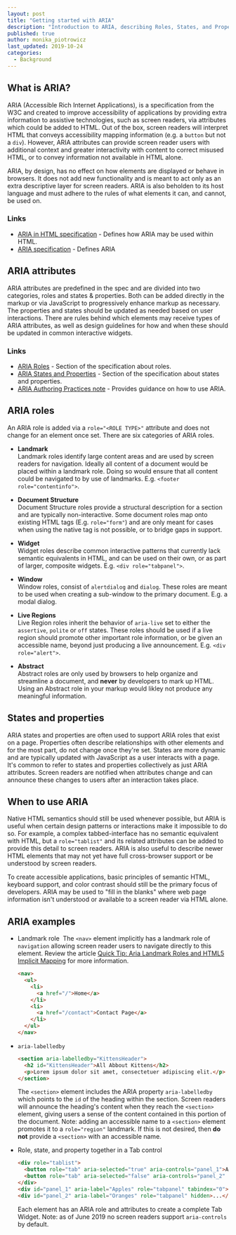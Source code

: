 ```yaml
---
layout: post
title: "Getting started with ARIA"
description: "Introduction to ARIA, describing Roles, States, and Properties and when to use ARIA in HTML."
published: true
author: monika_piotrowicz
last_updated: 2019-10-24
categories:
  - Background
---
```


## What is ARIA?

ARIA (Accessible Rich Internet Applications), is a specification from the W3C and created to improve accessibility of applications by providing extra information to assistive technologies, such as screen readers, via attributes which could be added to HTML. Out of the box, screen readers will interpret HTML that conveys accessibility mapping information (e.g. a `button` but not a `div`). However, ARIA attributes can provide screen reader users with additional context and greater interactivity with content to correct misused HTML, or to convey information not available in HTML alone.

ARIA, by design, has no effect on how elements are displayed or behave in browsers. It does not add new functionality and is meant to act only as an extra descriptive layer for screen readers. ARIA is also beholden to its host language and must adhere to the rules of what elements it can, and cannot, be used on.

### Links
* [ARIA in HTML specification](https://www.w3.org/TR/html-aria/) - Defines how ARIA may be used within HTML.
* [ARIA specification](https://www.w3.org/TR/wai-aria/) - Defines ARIA 

## ARIA attributes
ARIA attributes are predefined in the spec and are divided into two categories, roles and states & properties. Both can be added directly in the markup or via JavaScript to progressively enhance markup as necessary. The properties and states should be updated as needed based on user interactions. There are rules behind which elements may receive types of ARIA attributes, as well as design guidelines for how and when these should be updated in common interactive widgets.

### Links
* [ARIA Roles](https://www.w3.org/TR/wai-aria/#roles_categorization) - Section of the specification about roles.
* [ARIA States and Properties](https://www.w3.org/TR/wai-aria/#states_and_properties) - Section of the specification about states and properties.
* [ARIA Authoring Practices note](https://www.w3.org/TR/wai-aria-practices/) - Provides guidance on how to use ARIA.

## ARIA roles

An ARIA role is added via a `role="<ROLE TYPE>"` attribute and does not change for an element once set. There are six categories of ARIA roles.

* **Landmark**  
  Landmark roles identify large content areas and are used by screen readers for navigation. Ideally all content of a document would be placed within a landmark role. Doing so would ensure that all content could be navigated to by use of landmarks. E.g. `<footer role="contentinfo">`.

* **Document Structure**  
    Document Structure roles provide a structural description for a section and are typically non-interactive. Some document roles map onto existing HTML tags (E.g. `role="form"`) and are only meant for cases when using the native tag is not possible, or to bridge gaps in support. 

* **Widget**  
  Widget roles describe common interactive patterns that currently lack semantic equivalents in HTML, and can be used on their own, or as part of larger, composite widgets. E.g. `<div role="tabpanel">`.

* **Window**  
   Window roles, consist of `alertdialog` and `dialog`.  These roles are meant to be used when creating a sub-window to the primary document.  E.g. a modal dialog.

* **Live Regions**  
   Live Region roles inherit the behavior of `aria-live` set to either the `assertive`, `polite` or `off` states.  These roles should be used if a live region should promote other important role information, or be given an accessible name, beyond just producing a live announcement.  E.g. `<div role="alert">`.

* **Abstract**  
  Abstract roles are only used by browsers to help organize and streamline a document, and **never** by developers to mark up HTML. Using an Abstract role in your markup would likley not produce any meaningful information.

## States and properties

ARIA states and properties are often used to support ARIA roles that exist on a page. Properties often describe relationships with other elements and for the most part, do not change once they're set. States are more dynamic and are typically updated with JavaScript as a user interacts with a page. It's common to refer to states and properties collectively as just ARIA attributes. Screen readers are notified when attributes change and can announce these changes to users after an interaction takes place.

## When to use ARIA
Native HTML semantics should still be used whenever possible, but ARIA is useful when certain design patterns or interactions make it impossible to do so. For example, a complex tabbed-interface has no semantic equivalent with HTML, but a `role="tablist"` and its related attributes can be added to provide this detail to screen readers. ARIA is also useful to describe newer HTML elements that may not yet have full cross-browser support or be understood by screen readers.

To create accessible applications, basic principles of semantic HTML, keyboard support, and color contrast should still be the primary focus of developers. ARIA may be used to "fill in the blanks" where web page information isn't understood or available to a screen reader via HTML alone.

## ARIA examples

* Landmark role
  The `<nav>` element implicitly has a landmark role of `navigation` allowing screen reader users to navigate directly to this element. Review the article [Quick Tip: Aria Landmark Roles and HTML5 Implicit Mapping](https://a11yproject.com/posts/aria-landmark-roles/) for more information.

  ```html
  <nav>
    <ul>
      <li>
        <a href="/">Home</a>
      </li>
      <li>
        <a href="/contact">Contact Page</a>
      </li>
    </ul>
  </nav>
  ```

* `aria-labelledby`

  ```html
  <section aria-labelledby="KittensHeader">
    <h2 id="KittensHeader">All Abbout Kittens</h2>
    <p>Lorem ipsum dolor sit amet, consectetuer adipiscing elit.</p>
  </section>
  ```

  The `<section>` element includes the ARIA property `aria-labelledby` which points to the `id` of the heading within the section. Screen readers will announce the heading's content when they reach the `<section>` element, giving users a sense of the content contained in this portion of the document. Note: adding an accessible name to a `<section>` element promotes it to a `role="region"` landmark.  If this is not desired, then **do not** provide a `<section>` with an accessible name.

* Role, state, and property together in a Tab control

  ```html
  <div role="tablist">
    <button role="tab" aria-selected="true" aria-controls="panel_1">Apples</button>
    <button role="tab" aria-selected="false" aria-controls="panel_2" tabindex="-1">Oranges</button>
  </div>
  <div id="panel_1" aria-label="Apples" role="tabpanel" tabindex="0">...</div>
  <div id="panel_2" aria-label="Oranges" role="tabpanel" hidden>...</div>
  ```

  Each element has an ARIA role and attributes to create a complete Tab Widget.  Note: as of June 2019 no screen readers support `aria-controls` by default.
